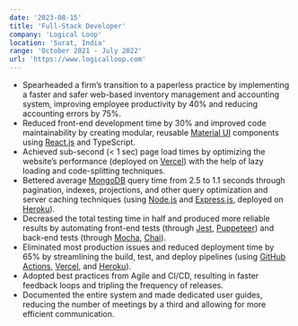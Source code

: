 ```yaml
---
date: '2023-08-15'
title: 'Full-Stack Developer'
company: 'Logical Loop'
location: 'Surat, India'
range: 'October 2021 - July 2022'
url: 'https://www.logicalloop.com'
---
```


- Spearheaded a firm’s transition to a paperless practice by implementing a faster and safer web-based inventory management and accounting system, improving employee productivity by 40% and reducing accounting errors by 75%.
- Reduced front-end development time by 30% and improved code maintainability by creating modular, reusable [Material UI](https://mui.com/) components using [React.js](https://react.dev/) and TypeScript.
- Achieved sub-second (< 1 sec) page load times by optimizing the website’s performance (deployed on [Vercel](https://vercel.com/)) with the help of lazy loading and code-splitting techniques.
- Bettered average [MongoDB](https://www.mongodb.com/) query time from 2.5 to 1.1 seconds through pagination, indexes, projections, and other query optimization and server caching techniques (using [Node.js](https://nodejs.org/) and [Express.js](https://expressjs.com/), deployed on [Heroku](https://www.heroku.com/)).
- Decreased the total testing time in half and produced more reliable results by automating front-end tests (through [Jest](https://jestjs.io/), [Puppeteer](https://pptr.dev/)) and back-end tests (through [Mocha](https://mochajs.org/), [Chai](https://www.chaijs.com/)).
- Eliminated most production issues and reduced deployment time by 65% by streamlining the build, test, and deploy pipelines (using [GitHub Actions](https://github.com/features/actions), [Vercel](https://vercel.com/), and [Heroku](https://www.heroku.com/)).
- Adopted best practices from Agile and CI/CD, resulting in faster feedback loops and tripling the frequency of releases.
- Documented the entire system and made dedicated user guides, reducing the number of meetings by a third and allowing for more efficient communication.

